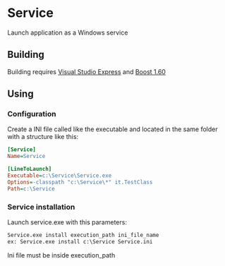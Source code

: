# Service
Launch application as a Windows service

## Building
Building requires [Visual Studio Express](https://www.visualstudio.com/vs/express/) and [Boost 1.60](https://www.boost.org/users/history/version_1_60_0.html)

## Using

### Configuration
Create a INI file called like the executable and located in the same folder with a structure like this:
```ini
[Service]
Name=Service

[LineToLaunch]
Executable=c:\Service\Service.exe
Options=-classpath "c:\Service\*" it.TestClass 
Path=c:\Service
```
### Service installation
Launch service.exe with this parameters:
```bat
Service.exe install execution_path ini_file_name
ex: Service.exe install c:\Service Service.ini
```
Ini file must be inside execution_path
